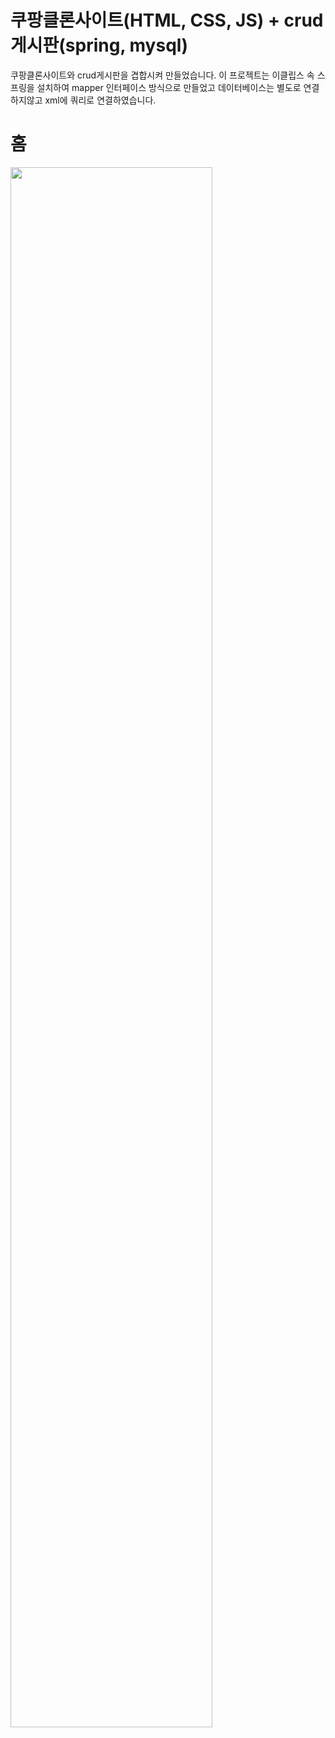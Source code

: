 # 쿠팡클론사이트(HTML, CSS, JS) + crud게시판(spring, mysql)
쿠팡클론사이트와 crud게시판을 겹합시켜 만들었습니다.
이 프로젝트는 이클립스 속 스프링을 설치하여 mapper 인터페이스 방식으로 만들었고 데이터베이스는 별도로 연결하지않고 xml에 쿼리로 연결하였습니다.

# 홈
<img width="80%" src="  ![홈화면 및 로그인 확인](https://user-images.githubusercontent.com/110903333/212362144-7428467e-dc4e-47ba-92c9-079fbe3554f3.png) "/>
